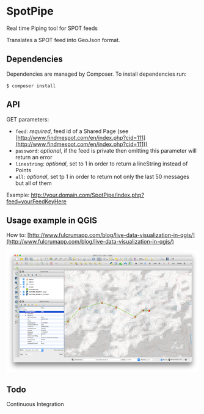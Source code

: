 # SpotPipe
Real time Piping tool for SPOT feeds

Translates a SPOT feed into GeoJson format.

## Dependencies
Dependencies are managed by Composer.
To install dependencies run:
```
$ composer install
```

## API
GET parameters:

 - `feed`: *required*, feed id of a Shared Page (see [http://www.findmespot.com/en/index.php?cid=111](http://www.findmespot.com/en/index.php?cid=111))
 - `password`: *optional*, if the feed is private then omitting this parameter will return an error
 - `linestring`: *optional*, set to 1 in order to return a lineString instead of Points
 - `all`: *optional*, set tp 1 in order to return not only the last 50 messages but all of them
 
 Example:
 http://your.domain.com/SpotPipe/index.php?feed=yourFeedKeyHere
 
## Usage example in QGIS
How to: [http://www.fulcrumapp.com/blog/live-data-visualization-in-qgis/](http://www.fulcrumapp.com/blog/live-data-visualization-in-qgis/)

![Example](res/screenshot1.png)

## Todo
Continuous Integration